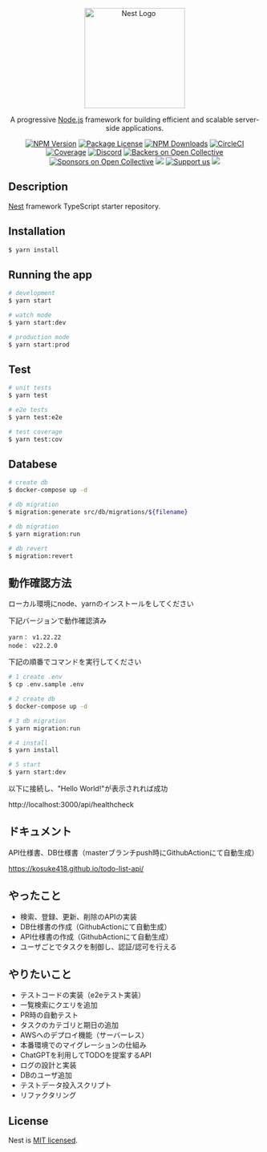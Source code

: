 <p align="center">
  <a href="http://nestjs.com/" target="blank"><img src="https://nestjs.com/img/logo-small.svg" width="200" alt="Nest Logo" /></a>
</p>

[circleci-image]: https://img.shields.io/circleci/build/github/nestjs/nest/master?token=abc123def456
[circleci-url]: https://circleci.com/gh/nestjs/nest

  <p align="center">A progressive <a href="http://nodejs.org" target="_blank">Node.js</a> framework for building efficient and scalable server-side applications.</p>
    <p align="center">
<a href="https://www.npmjs.com/~nestjscore" target="_blank"><img src="https://img.shields.io/npm/v/@nestjs/core.svg" alt="NPM Version" /></a>
<a href="https://www.npmjs.com/~nestjscore" target="_blank"><img src="https://img.shields.io/npm/l/@nestjs/core.svg" alt="Package License" /></a>
<a href="https://www.npmjs.com/~nestjscore" target="_blank"><img src="https://img.shields.io/npm/dm/@nestjs/common.svg" alt="NPM Downloads" /></a>
<a href="https://circleci.com/gh/nestjs/nest" target="_blank"><img src="https://img.shields.io/circleci/build/github/nestjs/nest/master" alt="CircleCI" /></a>
<a href="https://coveralls.io/github/nestjs/nest?branch=master" target="_blank"><img src="https://coveralls.io/repos/github/nestjs/nest/badge.svg?branch=master#9" alt="Coverage" /></a>
<a href="https://discord.gg/G7Qnnhy" target="_blank"><img src="https://img.shields.io/badge/discord-online-brightgreen.svg" alt="Discord"/></a>
<a href="https://opencollective.com/nest#backer" target="_blank"><img src="https://opencollective.com/nest/backers/badge.svg" alt="Backers on Open Collective" /></a>
<a href="https://opencollective.com/nest#sponsor" target="_blank"><img src="https://opencollective.com/nest/sponsors/badge.svg" alt="Sponsors on Open Collective" /></a>
  <a href="https://paypal.me/kamilmysliwiec" target="_blank"><img src="https://img.shields.io/badge/Donate-PayPal-ff3f59.svg"/></a>
    <a href="https://opencollective.com/nest#sponsor"  target="_blank"><img src="https://img.shields.io/badge/Support%20us-Open%20Collective-41B883.svg" alt="Support us"></a>
  <a href="https://twitter.com/nestframework" target="_blank"><img src="https://img.shields.io/twitter/follow/nestframework.svg?style=social&label=Follow"></a>
</p>
  <!--[![Backers on Open Collective](https://opencollective.com/nest/backers/badge.svg)](https://opencollective.com/nest#backer)
  [![Sponsors on Open Collective](https://opencollective.com/nest/sponsors/badge.svg)](https://opencollective.com/nest#sponsor)-->

## Description

[Nest](https://github.com/nestjs/nest) framework TypeScript starter repository.

## Installation

```bash
$ yarn install
```

## Running the app

```bash
# development
$ yarn start

# watch mode
$ yarn start:dev

# production mode
$ yarn start:prod
```

## Test

```bash
# unit tests
$ yarn test

# e2e tests
$ yarn test:e2e

# test coverage
$ yarn test:cov
```

## Databese

```bash
# create db
$ docker-compose up -d

# db migration
$ migration:generate src/db/migrations/${filename}

# db migration
$ yarn migration:run

# db revert
$ migration:revert
```

## 動作確認方法

ローカル環境にnode、yarnのインストールをしてください

下記バージョンで動作確認済み

```
yarn： v1.22.22
node： v22.2.0
```

下記の順番でコマンドを実行してください

```bash
# 1 create .env
$ cp .env.sample .env

# 2 create db
$ docker-compose up -d

# 3 db migration
$ yarn migration:run

# 4 install
$ yarn install

# 5 start
$ yarn start:dev
```

以下に接続し、"Hello World!"が表示されれば成功

http://localhost:3000/api/healthcheck

## ドキュメント

API仕様書、DB仕様書（masterブランチpush時にGithubActionにて自動生成）

https://kosuke418.github.io/todo-list-api/

## やったこと

- 検索、登録、更新、削除のAPIの実装
- DB仕様書の作成（GithubActionにて自動生成）
- API仕様書の作成（GithubActionにて自動生成）
- ユーザごとでタスクを制御し、認証/認可を行える

## やりたいこと

- テストコードの実装（e2eテスト実装）
- 一覧検索にクエリを追加
- PR時の自動テスト
- タスクのカテゴリと期日の追加
- AWSへのデプロイ機能（サーバーレス）
- 本番環境でのマイグレーションの仕組み
- ChatGPTを利用してTODOを提案するAPI
- ログの設計と実装
- DBのユーザ追加
- テストデータ投入スクリプト
- リファクタリング

## License

Nest is [MIT licensed](LICENSE).
